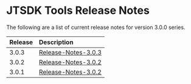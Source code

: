 # JTSDK Tools Release Notes

The following are a list of current release notes for version 3.0.0 series.

|Release  | Description
|:---     |:---
| 3.0.3   | [Release-Notes-3.0.3](Release-Notes-3.0.3.md)
| 3.0.2   | [Release-Notes-3.0.2](Release-Notes-3.0.2.md)
| 3.0.1   | [Release-Notes-3.0.2](Release-Notes-3.0.1.md)